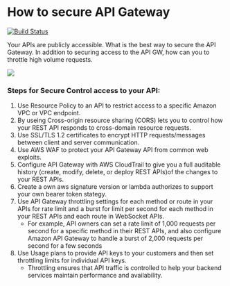 # How to secure API Gateway
[![Build Status](https://travis-ci.org/joemccann/dillinger.svg?branch=master)](https://travis-ci.org/joemccann/dillinger)

Your APIs are publicly accessible. What is the best way to secure the API Gateway. In addition to securing access to the API GW, how can you to throttle high volume requests.

![](https://cdn-images-1.medium.com/max/2400/0*vXjRjS4vzOV9TFBh.)
### Steps for Secure Control access to your API:

1. Use Resource Policy to an API to restrict access to a specific Amazon VPC or VPC endpoint.
1. By useing Cross-origin resource sharing (CORS) lets you to control how your REST API responds to cross-domain resource requests.
1. Use SSL/TLS 1.2 certificates to encrypt HTTP requests/messages between   client and server communication.
1. Use AWS WAF to protect your API Gateway API from common web exploits.
1. Configure API Gateway with AWS CloudTrail to give you a full auditable history (create, modify, delete, or deploy REST APIs)of the changes to your REST APIs.
1. Create a own aws signature version or lambda authorizes to support your own bearer token stategy.
1. Use API Gateway throttling settings for each method or route in your  APIs for rate limit and a burst for limit per second for each method in your REST APIs and each route in WebSocket APIs.
   - For example, API owners can set a rate limit of 1,000 requests per second for a specific method in their REST APIs, and also configure Amazon API Gateway to handle a burst of 2,000 requests per second for a few seconds
 1. Use Usage plans to provide API keys to your customers and then set throttling limits for individual API keys.
    - Throttling ensures that API traffic is controlled to help your backend services maintain performance and availability.
  
















 




   


